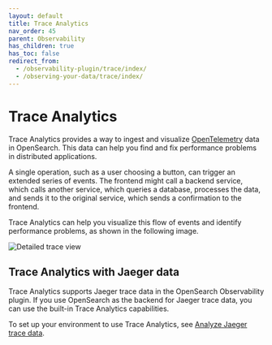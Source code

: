 ```yaml
---
layout: default
title: Trace Analytics
nav_order: 45
parent: Observability
has_children: true
has_toc: false
redirect_from:
  - /observability-plugin/trace/index/
  - /observing-your-data/trace/index/
---
```


# Trace Analytics

Trace Analytics provides a way to ingest and visualize [OpenTelemetry](https://opentelemetry.io/) data in OpenSearch. This data can help you find and fix performance problems in distributed applications.

A single operation, such as a user choosing a button, can trigger an extended series of events. The frontend might call a backend service, which calls another service, which queries a database, processes the data, and sends it to the original service, which sends a confirmation to the frontend.

Trace Analytics can help you visualize this flow of events and identify performance problems, as shown in the following image.

![Detailed trace view]({{site.url}}{{site.baseurl}}/images/ta-trace.png)

## Trace Analytics with Jaeger data

Trace Analytics supports Jaeger trace data in the OpenSearch Observability plugin. If you use OpenSearch as the backend for Jaeger trace data, you can use the built-in Trace Analytics capabilities.

To set up your environment to use Trace Analytics, see [Analyze Jaeger trace data]({{site.url}}{{site.baseurl}}/observability-plugin/trace/trace-analytics-jaeger/).
